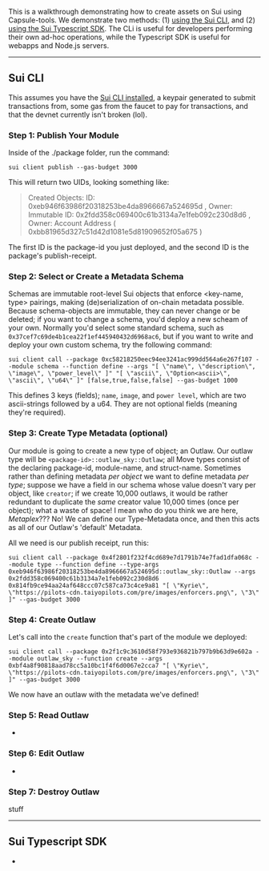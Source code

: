 This is a walkthrough demonstrating how to create assets on Sui using Capsule-tools. We demonstrate two methods: (1) [using the Sui CLI](#sui-cli), and (2) [using the Sui Typescript SDK](#sui-typescript-sdk). The CLi is useful for developers performing their own ad-hoc operations, while the Typescript SDK is useful for webapps and Node.js servers.

---

## Sui CLI

This assumes you have the [Sui CLI installed](https://docs.sui.io/build/install), a keypair generated to submit transactions from, some gas from the faucet to pay for transactions, and that the devnet currently isn't broken (lol).

### Step 1: Publish Your Module

Inside of the ./package folder, run the command:

`sui client publish --gas-budget 3000`

This will return two UIDs, looking something like:

> Created Objects:
> ID: 0xeb946f63986f20318253be4da8966667a524695d , Owner: Immutable
> ID: 0x2fdd358c069400c61b3134a7e1feb092c230d8d6 , Owner: Account Address ( 0xbb81965d327c51d42d1081e5d81909652f05a675 )

The first ID is the package-id you just deployed, and the second ID is the package's publish-receipt.

### Step 2: Select or Create a Metadata Schema

Schemas are immutable root-level Sui objects that enforce <key-name, type> pairings, making (de)serialization of on-chain metadata possible. Because schema-objects are immutable, they can never change or be deleted; if you want to change a schema, you'd deploy a new scheam of your own. Normally you'd select some standard schema, such as `0x37cef7c69de4b1cea22f1ef445940432d6968ac6`, but if you want to write and deploy your own custom schema, try the following command:

`sui client call --package 0xc58218250eec94ee3241ac999dd564a6e267f107 --module schema --function define --args "[ \"name\", \"description\", \"image\", \"power_level\" ]" "[ \"ascii\", \"Option<ascii>\", \"ascii\", \"u64\" ]" [false,true,false,false] --gas-budget 1000`

This defines 3 keys (fields); `name`, `image`, and `power level`, which are two ascii-strings followed by a u64. They are not optional fields (meaning they're required).

### Step 3: Create Type Metadata (optional)

Our module is going to create a new type of object; an Outlaw. Our outlaw type will be `<package-id>::outlaw_sky::Outlaw`; all Move types consist of the declaring package-id, module-name, and struct-name. Sometimes rather than defining metadata _per object_ we want to define metadata _per type_; suppose we have a field in our schema whose value doesn't vary per object, like `creator`; if we create 10,000 outlaws, it would be rather redundant to duplicate the _same_ creator value 10,000 times (once per object); what a waste of space! I mean who do you think we are here, _Metaplex_??? No! We can define our Type-Metadata once, and then this acts as all of our Outlaw's 'default' Metadata.

All we need is our publish receipt, run this:

`sui client call --package 0x4f2801f232f4cd689e7d1791b74e7fad1dfa068c --module type --function define --type-args 0xeb946f63986f20318253be4da8966667a524695d::outlaw_sky::Outlaw --args 0x2fdd358c069400c61b3134a7e1feb092c230d8d6 0x814fb9ce94aa24af648ccc07c587ca73c4ce9a81 "[ \"Kyrie\", \"https://pilots-cdn.taiyopilots.com/pre/images/enforcers.png\", \"3\" ]" --gas-budget 3000`

### Step 4: Create Outlaw

Let's call into the `create` function that's part of the module we deployed:

`sui client call --package 0x2f1c9c3610d58f793e936821b797b9b63d9e602a --module outlaw_sky --function create --args 0xbf4a8f90818aad78cc5a10bc1f4f6d0067e2cca7 "[ \"Kyrie\", \"https://pilots-cdn.taiyopilots.com/pre/images/enforcers.png\", \"3\" ]" --gas-budget 3000`

We now have an outlaw with the metadata we've defined!

### Step 5: Read Outlaw

-

### Step 6: Edit Outlaw

-

### Step 7: Destroy Outlaw

stuff

---

## Sui Typescript SDK

-
